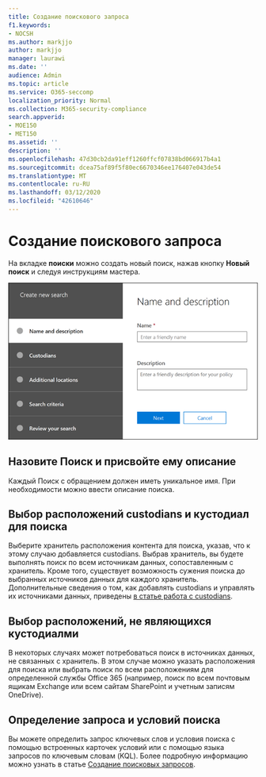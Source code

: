 ```yaml
---
title: Создание поискового запроса
f1.keywords:
- NOCSH
ms.author: markjjo
author: markjjo
manager: laurawi
ms.date: ''
audience: Admin
ms.topic: article
ms.service: O365-seccomp
localization_priority: Normal
ms.collection: M365-security-compliance
search.appverid:
- MOE150
- MET150
ms.assetid: ''
description: ''
ms.openlocfilehash: 47d30cb2da91eff1260ffcf07838bd066917b4a1
ms.sourcegitcommit: dcea75af89f5f80ec6670346ee176407e043de54
ms.translationtype: MT
ms.contentlocale: ru-RU
ms.lasthandoff: 03/12/2020
ms.locfileid: "42610646"
---
```

# <a name="create-a-search"></a>Создание поискового запроса

На вкладке **поиски** можно создать новый поиск, нажав кнопку **Новый поиск** и следуя инструкциям мастера.

![Мастер поиска в расширенном случае обнаружения электронных данных](../media/AeDSearch1.png)

## <a name="name-the-search-and-give-it-a-description"></a>Назовите Поиск и присвойте ему описание

Каждый Поиск с обращением должен иметь уникальное имя. При необходимости можно ввести описание поиска. 

## <a name="choose-the-custodians-and-custodial-locations-to-search"></a>Выбор расположений custodians и кустодиал для поиска

Выберите хранитель расположения контента для поиска, указав, что к этому случаю добавляется custodians. Выбрав хранитель, вы будете выполнять поиск по всем источникам данных, сопоставленным с хранитель. Кроме того, существует возможность сужения поиска до выбранных источников данных для каждого хранитель. Дополнительные сведения о том, как добавлять custodians и управлять их источниками данных, приведены [в статье работа с custodians](managing-custodians.md).

## <a name="choose-non-custodial-locations"></a>Выбор расположений, не являющихся кустодиалми

В некоторых случаях может потребоваться поиск в источниках данных, не связанных с хранитель. В этом случае можно указать расположения для поиска или выбрать поиск по всем расположениям для определенной службы Office 365 (например, поиск по всем почтовым ящикам Exchange или всем сайтам SharePoint и учетным записям OneDrive).

## <a name="define-the-search-query-and-conditions"></a>Определение запроса и условий поиска

Вы можете определить запрос ключевых слов и условия поиска с помощью встроенных карточек условий или с помощью языка запросов по ключевым словам (KQL). Более подробную информацию можно узнать в статье [Создание поисковых запросов](building-search-queries.md).
